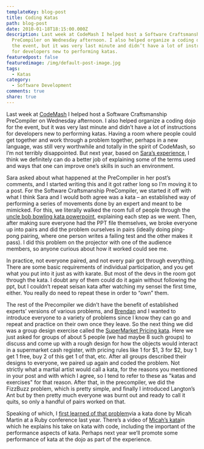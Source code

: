 ```yaml
---
templateKey: blog-post
title: Coding Katas
path: blog-post
date: 2010-01-18T18:15:00.000Z
description: Last week at CodeMash I helped host a Software Craftsmanship
  PreCompiler on Wednesday afternoon. I also helped organize a coding dojo for
  the event, but it was very last minute and didn’t have a lot of instructions
  for developers new to performing katas.
featuredpost: false
featuredimage: /img/default-post-image.jpg
tags:
  - Katas
category:
  - Software Development
comments: true
share: true
---
```

Last week at [CodeMash](http://codemash.org/) I helped host a Software Craftsmanship PreCompiler on Wednesday afternoon. I also helped organize a coding dojo for the event, but it was very last minute and didn’t have a lot of instructions for developers new to performing katas. Having a room where people could get together and work through a problem together, perhaps in a new language, was still very worthwhile and totally in the spirit of CodeMash, so I’m not terribly disappointed. But next year, based on [Sara’s experience](http://blogs.msdn.com/saraford/archive/2010/01/17/coding-is-not-kata.aspx), I think we definitely can do a better job of explaining some of the terms used and ways that one can improve one’s skills in such an environment.

Sara asked about what happened at the PreCompiler in her post’s comments, and I started writing this and it got rather long so I’m moving it to a post. For the Software Craftsmanship PreCompiler, we started it off with what I think Sara and I would both agree was a kata – an established way of performing a series of movements done by an expert and meant to be mimicked. For this, we literally walked the room full of people through the [uncle bob bowling kata powerpoint](http://butunclebob.com/ArticleS.UncleBob.TheBowlingGameKata), explaining each step as we went. Then, after making sure everyone had the PPT file themselves, we broke everyone up into pairs and did the problem ourselves in pairs (ideally doing ping-pong pairing, where one person writes a failing test and the other makes it pass). I did this problem on the projector with one of the audience members, so anyone curious about how it worked could see me.

In practice, not everyone paired, and not every pair got through everything. There are some basic requirements of individual participation, and you get what you put into it just as with karate. But most of the devs in the room got through the kata. I doubt any of them could do it again without following the ppt, but I couldn’t repeat seisan kata after watching my sensei the first time, either. You really do need to repeat these in order to “own” them.

The rest of the Precompiler we didn’t have the benefit of established experts’ versions of various problems, and [Brendan](http://brendan.enrick.com/) and I wanted to introduce everyone to a variety of problems since I know they can go and repeat and practice on their own once they leave. So the next thing we did was a group design exercise called the [SuperMarket Pricing kata](http://codekata.pragprog.com/2007/01/code_kata_one_s.html). Here we just asked for groups of about 5 people (we had maybe 8 such groups) to discuss and come up with a rough design for how the objects would interact in a supermarket cash register, with pricing rules like 1 for $1, 3 for $2, buy 1 get 1 free, buy 2 of this get 1 of that, etc. After all groups described their designs to everyone, we paired up again and coded the problem. Not strictly what a martial artist would call a kata, for the reasons you mentioned in your post and with which I agree, so I tend to refer to these as "katas and exercises" for that reason. After that, in the precompiler, we did the FizzBuzz problem, which is pretty simple, and finally I introduced Langton’s Ant but by then pretty much everyone was burnt out and ready to call it quits, so only a handful of pairs worked on that.

Speaking of which, I [first learned of that problem](/practice-code-exercises-and-code-katas)via a kata done by Micah Martin at a Ruby conference last year. There’s a video of [Micah’s kata](/practice-code-exercises-and-code-katas)in which he explains his take on kata with code, including the important of the performance aspects of kata. Perhaps next year we’ll promote some performance of kata at the dojo as part of the experience.
